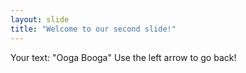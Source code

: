 ```yaml
---
layout: slide
title: "Welcome to our second slide!"
---
```

Your text: "Ooga Booga"
Use the left arrow to go back!
